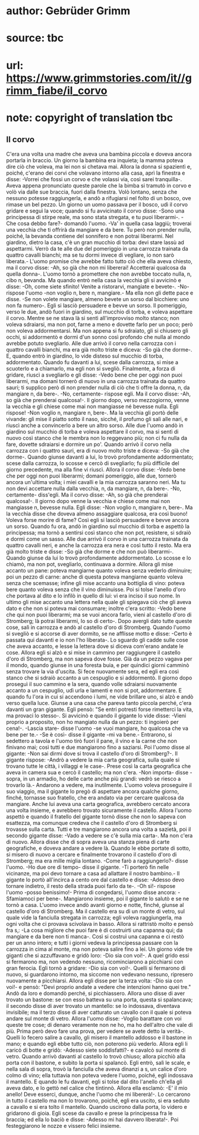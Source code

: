 # author: Gebrüder Grimm
# source: tbc
# url: https://www.grimmstories.com/it//grimm_fiabe/il_corvo
# note: copyright of translation tbc

## Il corvo 

C'era una volta una madre che aveva una bambina piccola e doveva ancora
portarla in braccio. Un giorno la bambina era inquieta; la mamma poteva
dire ciò che voleva, ma lei non si chetava mai. Allora la donna si
spazientì e, poiché‚ c'erano dei corvi che volavano intorno alla casa,
aprì la finestra e disse: -Vorrei che fossi un corvo e che volassi via,
così sarei tranquilla-. Aveva appena pronunciato queste parole che la
bimba si tramutò in corvo e volò via dalle sue braccia, fuori dalla
finestra. Volò lontano, senza che nessuno potesse raggiungerla, e andò a
rifugiarsi nel folto di un bosco, ove rimase un bel pezzo. Un giorno un
uomo passava per il bosco, udì il corvo gridare e seguì la voce; quando
si fu avvicinato il corvo disse: -Sono una principessa di stirpe reale,
ma sono stata stregata, e tu puoi liberarmi-. -Che cosa debbo fare?-
domandò l'uomo. -Va' in quella casa laggiù; troverai una vecchia che
ti offrirà da mangiare e da bere. Tu però non prender nulla, poiché‚ la
bevanda contiene del sonnifero e non potrai liberarmi. Nel giardino,
dietro la casa, c'è un gran mucchio di torba: devi stare lassù ad
aspettarmi. Verrò da te alle due del pomeriggio in una carrozza trainata
da quattro cavalli bianchi; ma se tu dormi invece di vegliare, io non
sarò liberata.- L'uomo promise che avrebbe fatto tutto ciò che ella
aveva chiesto, ma il corvo disse: -Ah, so già che non mi libererai!
Accetterai qualcosa da quella donna-. L'uomo tornò a promettere che non
avrebbe toccato nulla, n‚ cibo n‚ bevanda. Ma quando entrò nella casa la
vecchia gli si avvicinò e disse: -Oh, come siete sfinito! Venite a
ristorarvi, mangiate e bevete-. -No- rispose l'uomo -non voglio n‚ bere
n‚ mangiare.- Ma ella non gli dette pace e disse. -Se non volete
mangiare, almeno bevete un sorso dal bicchiere: uno non fa numero-. Egli
si lasciò persuadere e bevve un sorso. Il pomeriggio, verso le due, andò
fuori in giardino, sul mucchio di torba, e voleva aspettare il corvo.
Mentre se ne stava là si sentì all'improvviso molto stanco; non voleva
sdraiarsi, ma non pot‚ farne a meno e dovette farlo per un poco; però
non voleva addormentarsi. Ma non appena si fu sdraiato, gli si chiusero
gli occhi, si addormentò e dormì d'un sonno così profondo che nulla al
mondo avrebbe potuto svegliarlo. Alle due arrivò il corvo nella carrozza
con i quattro cavalli bianchi, ma era già molto triste e diceva: -So già
che dorme-. E, quando entrò in giardino, lo vide disteso sul mucchio di
torba, addormentato. Quando fu davanti a lui, scese dalla carrozza, si
mise a scuoterlo e a chiamarlo, ma egli non si svegliò. Finalmente, a
forza di gridare, riuscì a svegliarlo e gli disse: -Vedo bene che per
oggi non puoi liberarmi, ma domani tornerò di nuovo in una carrozza
trainata da quattro sauri; ti supplico però di non prender nulla di ciò
che ti offre la donna, n‚ da mangiare n‚ da bere-. -No, certamente-
rispose egli. Ma il corvo disse: -Ah, so già che prenderai qualcosa!-.
Il giorno dopo, verso mezzogiorno, venne la vecchia e gli chiese come
mai non mangiasse né bevesse nulla. Egli rispose! -Non voglio n‚
mangiare n‚ bere-. Ma la vecchia gli portò delle vivande: gli mise il
piatto sotto il naso, sicché‚ il profumo gli salì alle nari, e riuscì
anche a convincerlo a bere un altro sorso. Alle due l'uomo andò in
giardino sul mucchio di torba e voleva aspettare il corvo, ma si sentì
di nuovo così stanco che le membra non lo reggevano più; non ci fu nulla
da fare, dovette sdraiarsi e dormire un po'. Quando arrivò il corvo
nella carrozza con i quattro sauri, era di nuovo molto triste e diceva:
-So già che dorme-. Quando giunse davanti a lui, lo trovò profondamente
addormentato; scese dalla carrozza, lo scosse e cercò di svegliarlo; fu
più difficile del giorno precedente, ma alla fine vi riuscì. Allora il
corvo disse: -Vedo bene che per oggi non puoi liberarmi; domani
pomeriggio, alle due, tornerò ancora un'ultima volta; i miei cavalli e
la mia carrozza saranno neri. Ma tu non devi accettare nulla dalla
vecchia, n‚ da mangiare, n‚ da bere-. -No, certamente- diss'egli. Ma il
corvo disse: -Ah, so già che prenderai qualcosa!-. Il giorno dopo venne
la vecchia e chiese come mai non mangiasse n‚ bevesse nulla. Egli disse:
-Non voglio n‚ mangiare n‚ bere-. Ma la vecchia disse che doveva almeno
assaggiare qualcosa, era così buono! Voleva forse morire di fame? Così
egli si lasciò persuadere e bevve ancora un sorso. Quando fu ora, andò
in giardino sul mucchio di torba e aspettò la principessa; ma tornò a
sentirsi così stanco che non pot‚ resistere, si sdraiò e dormì come un
sasso. Alle due arrivò il corvo in una carrozza trainata da quattro
cavalli neri, e anche la carrozza era nera e così tutto il resto. Ma era
già molto triste e disse: -So già che dorme e che non può liberarmi-.
Quando giunse da lui lo trovò profondamente addormentato. Lo scosse e lo
chiamò, ma non pot‚ svegliarlo, continuava a dormire. Allora gli mise
accanto un pane: poteva mangiarne quanto voleva senza vederlo diminuire;
poi un pezzo di carne: anche di questa poteva mangiarne quanto voleva
senza che scemasse; infine gli mise accanto una bottiglia di vino:
poteva bere quanto voleva senza che il vino diminuisse. Poi si tolse
l'anello d'oro che portava al dito e lo infilò in quello di lui: vi
era inciso il suo nome. In ultimo gli mise accanto una lettera nella
quale gli spiegava ciò che gli aveva dato e che non si poteva mai
consumare; inoltre c'era scritto: -Vedo bene che qui non puoi
liberarmi; ma se vuoi ancora farlo, vieni al castello d'oro di
Stromberg; là potrai liberarmi, lo so di certo-. Dopo avergli dato tutte
queste cose, salì in carrozza e andò al castello d'oro di Stromberg.
Quando l'uomo si svegliò e si accorse di aver dormito, se ne afflisse
motto e disse: -Certo è passata qui davanti e io non l'ho liberata-. Lo
sguardo gli cadde sulle cose che aveva accanto, e lesse la lettera dove
si diceva com'erano andate le cose. Allora egli si alzò e si mise in
cammino per raggiungere il castello d'oro di Stromberg, ma non sapeva
dove fosse. Già da un pezzo vagava per il mondo, quando giunse in una
foresta buia, e per quindici giorni camminò senza trovare la via
d'uscita. Si fece nuovamente sera, ed egli era così stanco che si
sdraiò accanto a un cespuglio e si addormentò. Il giorno dopo proseguì
il suo cammino e la sera, quando volle sdraiarsi nuovamente accanto a un
cespuglio, udì urla e lamenti e non si pot‚ addormentare. E quando fu
l'ora in cui si accendono i lumi, ne vide brillare uno, si alzò e andò
verso quella luce. Giunse a una casa che pareva tanto piccola perché‚
c'era davanti un gran gigante. Egli pensò: "Se entri potresti forse
rimetterci la vita, ma provaci lo stesso-. Si avvicinò e quando il
gigante lo vide disse: -Vieni proprio a proposito, non ho mangiato nulla
da un pezzo: ti ingoierò per cena!-. -Lascia stare- disse l'uomo -se
vuoi mangiare, ho qualcosa che va bene per te.- -Se è così- disse il
gigante -mi va bene.- Entrarono, si sedettero a tavola e l'uomo tirò
fuori il pane, il vino e la carne che non finivano mai; così tutti e due
mangiarono fino a saziarsi. Poi l'uomo disse al gigante: -Non sai dirmi
dove si trova il castello d'oro di Stromberg?-. Il gigante rispose:
-Andrò a vedere la mia carta geografica, sulla quale si trovano tutte le
città, i villaggi e le case-.
Prese così la carta geografica che aveva in camera sua e cercò il
castello; ma non c'era. -Non importa- disse -sopra, in un armadio, ho
delle carte anche più grandi: vedrò se riesco a trovarlo là.- Andarono a
vedere, ma inutilmente. L'uomo voleva proseguire il suo viaggio, ma il
gigante lo pregò di aspettare ancora qualche giorno, finché‚ tornasse
suo fratello, che era andato via per cercare qualcosa da mangiare. Anche
lui aveva una carta geografica, avrebbero cercato ancora una volta
insieme, e avrebbero trovato sicuramente il castello. Allora l'uomo
aspettò e quando il fratello del gigante tornò disse che non lo sapeva
con esattezza, ma comunque credeva che il castello d'oro di Stromberg
si trovasse sulla carta. Tutti e tre mangiarono ancora una volta a
sazietà, poi il secondo gigante disse: -Vado a vedere se c'è sulla mia
carta-. Ma non c'era di nuovo. Allora disse che di sopra aveva una
stanza piena di carte geografiche, e doveva andare a vedere là. Quando
le ebbe portate di sotto, si misero di nuovo a cercare e finalmente
trovarono il castello d'oro di Stromberg; ma era mille miglia lontano.
-Come farò a raggiungerlo?- disse l'uomo. -Ho due ore di tempo- disse
il gigante. -Ti porterò fin nelle vicinanze, ma poi devo tornare a casa
ad allattare il nostro bambino.- Il gigante lo portò all'incirca a
cento ore dal castello e disse: -Adesso devo tornare indietro, il resto
della strada puoi farlo da te-. -Oh sì!- rispose l'uomo -posso
benissimo!- Prima di congedarsi, l'uomo disse ancora: -Sfamiamoci per
bene-. Mangiarono insieme, poi il gigante lo salutò e se ne tornò a
casa. L'uomo invece andò avanti giorno e notte, finché‚ giunse al
castello d'oro di Stromberg. Ma il castello era su di un monte di
vetro, sul quale vide la fanciulla stregata in carrozza; egli voleva
raggiungerla, ma ogni volta che ci provava scivolava in basso. Allora si
rattristò molto e pensò fra s‚: -La cosa migliore che puoi fare è di
costruirti una capanna qui; da mangiare e da bere non ti manca-. Così si
costruì una capanna e ci restò per un anno intero; e tutti i giorni
vedeva la principessa passare con la carrozza in cima al monte, ma non
poteva salire fino a lei. Un giorno vide tre giganti che si azzuffavano
e gridò loro: -Dio sia con voi!-. A quel grido essi si fermarono ma, non
vedendo nessuno, ricominciarono a picchiarsi con gran ferocia. Egli
tornò a gridare: -Dio sia con voi!-. Quelli si fermarono di nuovo, si
guardarono intorno, ma siccome non vedevano nessuno, ripresero
nuovamente a picchiarsi. Allora egli disse per la terza volta: -Dio sia
con voi!- e pensò: "Devi proprio andate a vedere che intenzioni hanno
quei tre." Andò da loro e domandò perché‚ si picchiassero. Allora uno
disse di aver trovato un bastone: se con esso batteva su una porta,
questa si spalancava; il secondo disse di aver trovato un mantello: se
lo indossava, diventava invisibile; ma il terzo disse di aver catturato
un cavallo con il quale si poteva andare sul monte di vetro. Allora
l'uomo disse: -Voglio barattare con voi queste tre cose; di denaro
veramente non ne ho, ma ho dell'altro che vale di più. Prima però devo
fare una prova, per vedere se avete detto la verità-. Quelli lo fecero
salire a cavallo, gli misero il mantello addosso e il bastone in mano; e
quando egli ebbe tutto ciò, non poterono più vederlo. Allora egli li
caricò di botte e gridò: -Adesso siete soddisfatti?- e cavalcò sul monte
di vetro. Quando arrivò davanti al castello lo trovò chiuso; allora
picchiò alla porta con il bastone, e subito la porta si spalancò. Egli
entrò, salì le scale, e nella sala di sopra, trovò la fanciulla che
aveva dinanzi a s‚ un calice d'oro colmo di vino; ella tuttavia non
poteva vedere l'uomo, poiché‚ egli indossava il mantello. E quando le
fu davanti, egli si tolse dal dito l'anello ch'ella gli aveva dato, e
lo gettò nel calice che tintinnò. Allora ella esclamò: -E' il mio
anello! Deve esserci, dunque, anche l'uomo che mi libererà!-. Lo
cercarono in tutto il castello ma non lo trovarono, poiché‚ egli era
uscito, si era seduto a cavallo e si era tolto il mantello. Quando
uscirono dalla porta, lo videro e gridarono di gioia. Egli scese da
cavallo e prese la principessa fra le braccia; ed ella lo baciò e disse:
-Adesso mi hai davvero liberata!-. Poi festeggiarono le nozze e vissero
felici insieme.
